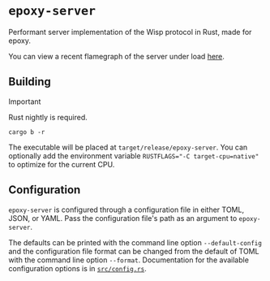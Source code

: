 # `epoxy-server`
Performant server implementation of the Wisp protocol in Rust, made for epoxy.

You can view a recent flamegraph of the server under load [here](flamegraph.svg?raw=true).

## Building
> [!IMPORTANT]
> Rust nightly is required.

```
cargo b -r
```
The executable will be placed at `target/release/epoxy-server`.
You can optionally add the environment variable `RUSTFLAGS="-C target-cpu=native"` to optimize for the current CPU.

## Configuration
`epoxy-server` is configured through a configuration file in either TOML, JSON, or YAML. Pass the configuration file's path as an argument to `epoxy-server`.

The defaults can be printed with the command line option `--default-config` and the configuration file format can be changed from the default of TOML with the command line option `--format`. Documentation for the available configuration options is in [`src/config.rs`](src/config.rs).
